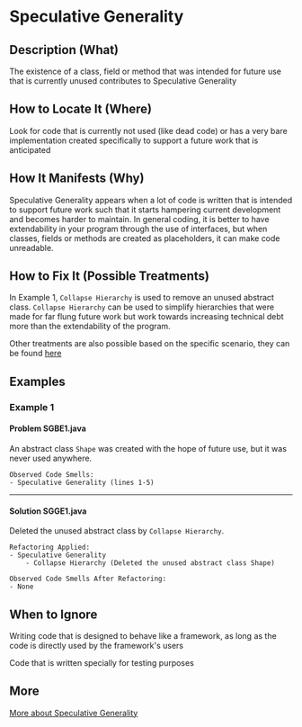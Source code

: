 # Speculative Generality

## Description (What)

The existence of a class, field or method that was intended for future use that is currently unused contributes to Speculative Generality

## How to Locate It (Where)

Look for code that is currently not used (like dead code) or has a very bare implementation created specifically to support a future work that is anticipated

## How It Manifests (Why)

Speculative Generality appears when a lot of code is written that is intended to support future work such that it starts hampering current development and becomes harder to maintain. In general coding, it is better to have extendability in your program through the use of interfaces, but when classes, fields or methods are created as placeholders, it can make code unreadable.

## How to Fix It (Possible Treatments)

In Example 1, `Collapse Hierarchy` is used to remove an unused abstract class. `Collapse Hierarchy` can be used to simplify hierarchies that were made for far flung future work but work towards increasing technical debt more than the extendability of the program.

Other treatments are also possible based on the specific scenario, they can be found [here](https://refactoring.guru/smells/speculative-generality#:~:text=Treatment)

## Examples

### Example 1


#### Problem SGBE1.java
An abstract class `Shape` was created with the hope of future use, but it was never used anywhere.

```
Observed Code Smells:
- Speculative Generality (lines 1-5)
```

---

#### Solution SGGE1.java
Deleted the unused abstract class by `Collapse Hierarchy`.

```
Refactoring Applied:
- Speculative Generality
    - Collapse Hierarchy (Deleted the unused abstract class Shape)
```

```
Observed Code Smells After Refactoring:
- None
```

## When to Ignore

Writing code that is designed to behave like a framework, as long as the code is directly used by the framework's users

Code that is written specially for testing purposes

## More

[More about Speculative Generality](https://refactoring.guru/smells/speculative-generality)

